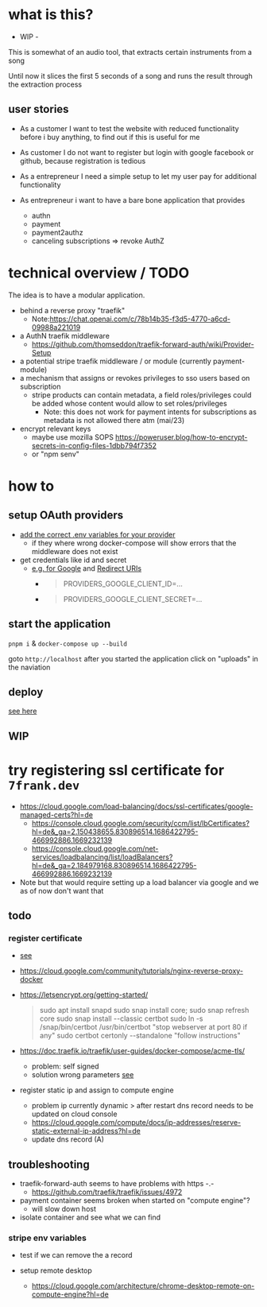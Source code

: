 # what is this?

- WIP -

This is somewhat of an audio tool, that extracts certain instruments from a song

Until now it slices the first 5 seconds of a song and runs the result through the extraction process

## user stories

- As a customer I want to test the website with reduced functionality before i buy anything, to find out if this is useful for me

- As customer I do not want to register but login with google facebook or github, because registration is tedious
- As a entrepreneur I need a simple setup to let my user pay for additional functionality
- As entrepreneur i want to have a bare bone application that provides
  - authn
  - payment
  - payment2authz
  - canceling subscriptions => revoke AuthZ

# technical overview / TODO

The idea is to have a modular application.

- behind a reverse proxy "traefik"
  - Note:https://chat.openai.com/c/78b14b35-f3d5-4770-a6cd-09988a221019
- a AuthN traefik middleware
  - https://github.com/thomseddon/traefik-forward-auth/wiki/Provider-Setup
- a potential stripe traefik middleware / or module (currently payment-module)
- a mechanism that assigns or revokes privileges to sso users based on subscription
  - stripe products can contain metadata, a field roles/privileges could be added whose content would allow to set roles/privileges
    - Note: this does not work for payment intents for subscriptions as metadata is not allowed there atm (mai/23)
- encrypt relevant keys
  - maybe use mozilla SOPS https://poweruser.blog/how-to-encrypt-secrets-in-config-files-1dbb794f7352
  - or "npm senv"

# how to

## setup OAuth providers

- [add the correct .env variables for your provider](https://hub.docker.com/r/thomseddon/traefik-forward-auth#configuration)
  - if they where wrong docker-compose will show errors that the middleware does not exist
- get credentials like id and secret
  - [e.g. for Google](https://github.com/thomseddon/traefik-forward-auth/wiki/Provider-Setup) and [Redirect URIs](https://github.com/thomseddon/traefik-forward-auth/wiki/Provider-Setup#redirect-uris)
    - > PROVIDERS_GOOGLE_CLIENT_ID=...
    - > PROVIDERS_GOOGLE_CLIENT_SECRET=...

## start the application

`pnpm i` & `docker-compose up --build`

goto `http://localhost` after you started the application
click on "uploads" in the naviation

## deploy

[see here](./Deploy.md)

## WIP

# try registering ssl certificate for `7frank.dev `

- https://cloud.google.com/load-balancing/docs/ssl-certificates/google-managed-certs?hl=de
  - https://console.cloud.google.com/security/ccm/list/lbCertificates?hl=de&_ga=2.150438655.830896514.1686422795-466992886.1669232139
  - https://console.cloud.google.com/net-services/loadbalancing/list/loadBalancers?hl=de&_ga=2.184979168.830896514.1686422795-466992886.1669232139
- Note but that would require setting up a load balancer via google and we as of now don't want that

## todo

### register certificate

- [see](/home/freimann/Projects/ai-book/provision-wordpress-on-aws.md)
- https://cloud.google.com/community/tutorials/nginx-reverse-proxy-docker
- https://letsencrypt.org/getting-started/

  > sudo apt install snapd
  > sudo snap install core; sudo snap refresh core
  > sudo snap install --classic certbot
  > sudo ln -s /snap/bin/certbot /usr/bin/certbot
  > "stop webserver at port 80 if any"
  > sudo certbot certonly --standalone
  > "follow instructions"

- https://doc.traefik.io/traefik/user-guides/docker-compose/acme-tls/

  - problem: self signed
  - solution wrong parameters [see](example.docker-compose.yaml)

- register static ip and assign to compute engine

  - problem ip currently dynamic > after restart dns record needs to be updated on cloud console
  - https://cloud.google.com/compute/docs/ip-addresses/reserve-static-external-ip-address?hl=de
  - update dns record (A)

## troubleshooting

- traefik-forward-auth seems to have problems with https -.-
  - https://github.com/traefik/traefik/issues/4972
- payment container seems broken when started on "compute engine"?
  - will slow down host
- isolate container and see what we can find

### stripe env variables

- test if we can remove the a record

- setup remote desktop
  - https://cloud.google.com/architecture/chrome-desktop-remote-on-compute-engine?hl=de
